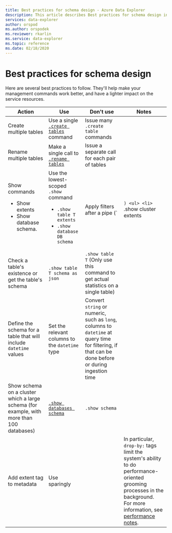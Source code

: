 ```yaml
---
title: Best practices for schema design - Azure Data Explorer
description: This article describes Best practices for schema design in Azure Data Explorer.
services: data-explorer
author: orspod
ms.author: orspodek
ms.reviewer: rkarlin
ms.service: data-explorer
ms.topic: reference
ms.date: 02/18/2020
---
```

# Best practices for schema design

Here are several best practices to follow. They'll help make your management commands work better, and have a lighter impact on the service resources.

|Action  |Use  |Don't use | Notes |
|---------|---------|---------|----
| Create multiple tables    |  Use a single [`.create tables`](create-tables-command.md) command       | Issue many `.create table` commands        | |
| Rename multiple tables    | Make a single call to [`.rename tables`](rename-table-command.md)        |  Issue a separate call for each pair of tables   |    |
|Show commands <ul><li>Show extents </li><li>Show database schema.</li></ul>    |   Use the lowest-scoped `.show` command <ul><li> `.show table T extents` </li> <li>`.show database DB schema`</ul></li> |   Apply filters after a pipe (`|`) <ul> <li>  `.show cluster extents | where TableName == 'T'` </li><li> `.show schema | where DatabaseName == 'DB'`  </ul></li>  | Limit use as much as possible. When possible, cache the information they return. |
| Check a table's existence or get the table's schema| `.show table T schema as json`|  `.show table T` (Only use this command to get actual statistics on a single table)|
| Define the schema for a table that will include `datetime` values  |Set the relevant columns to the `datetime` type | Convert `string` or numeric, such as `long`, columns to `datetime` at query time for filtering, if that can be done before or during ingestion time|
| Show schema on a cluster which a large schema (for example, with more than 100 databases) | [`.show databases schema`](../management/show-schema-database.md) | `.show schema`|
| Add extent tag to metadata |Use sparingly ||In particular, `drop-by:` tags limit the system's ability to do performance-oriented grooming processes in the background. <br>For more information, see [performance notes](../management/extents-overview.md#extent-tagging). |


